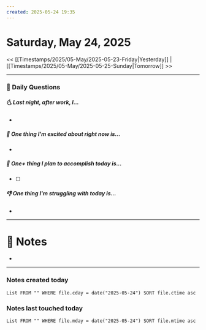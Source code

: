 ```yaml
---
created: 2025-05-24 19:35
---
```

# Saturday, May 24, 2025

<< [[Timestamps/2025/05-May/2025-05-23-Friday|Yesterday]] | [[Timestamps/2025/05-May/2025-05-25-Sunday|Tomorrow]] >>

---
### 📅 Daily Questions
##### 🌜 Last night, after work, I...
- 

##### 🙌 One thing I'm excited about right now is...
- 

##### 🚀 One+ thing I plan to accomplish today is...
- [ ] 

##### 👎 One thing I'm struggling with today is...
- 

---
# 📝 Notes
- 

---
### Notes created today
```dataview
List FROM "" WHERE file.cday = date("2025-05-24") SORT file.ctime asc
```

### Notes last touched today
```dataview
List FROM "" WHERE file.mday = date("2025-05-24") SORT file.mtime asc
```